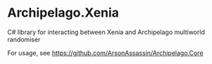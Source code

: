 # Archipelago.Xenia
C# library for interacting between Xenia and Archipelago multiworld randomiser

For usage, see https://github.com/ArsonAssassin/Archipelago.Core
